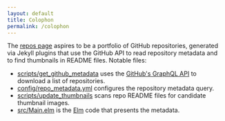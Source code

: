 ```yaml
---
layout: default
title: Colophon
permalink: /colophon
---
```


The [repos page](/) aspires to be a portfolio of GitHub repositories, generated
via Jekyll plugins that use the GitHub API to read repository metadata and to
find thumbnails in README files.
Notable files:

- [scripts/get_github_metadata](https://github.com/osteele/code.osteele.com/blob/master/scripts/get_github_metadata)
  uses the [GitHub's GraphQL API](https://graphql.github.com) to download a list
  of repositories.
- [config/repo_metadata.yml](https://github.com/osteele/code.osteele.com/blob/master/config/repo_metadata.yml)
  configures the repository metadata query.
- [scripts/update_thumbnails](https://github.com/osteele/code.osteele.com/blob/master/scripts/update_thumbnails)
  scans repo README files for candidate thumbnail images.
- [src/Main.elm](https://github.com/osteele/code.osteele.com/blob/master/src/Main.elm)
  is the [Elm](https://elm-lang.org) code that presents the metadata.
